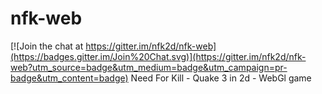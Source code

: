 # nfk-web

[![Join the chat at https://gitter.im/nfk2d/nfk-web](https://badges.gitter.im/Join%20Chat.svg)](https://gitter.im/nfk2d/nfk-web?utm_source=badge&utm_medium=badge&utm_campaign=pr-badge&utm_content=badge)
Need For Kill - Quake 3 in 2d - WebGl game
